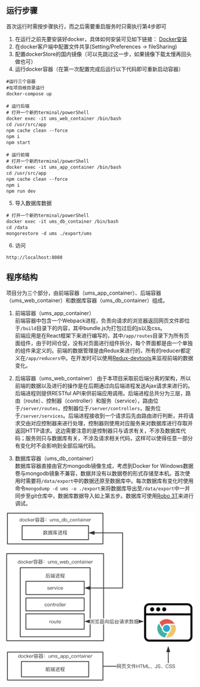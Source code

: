 ## 运行步骤
首次运行时需按步骤执行，而之后需要重启服务时只需执行第4步即可
1. 在运行之前先要安装好docker，具体如何安装可见如下链接：
[Docker安装](https://store.docker.com/search?type=edition&offering=community)
2. 在docker客户端中配置文件共享(Setting/Preferences -> fileSharing)  
3. 配置dockerStore的国内镜像（可以先跳过这一步，如果镜像下载太慢再回头做也可）
4. 运行docker容器（在第一次配置完成后运行以下代码即可重新启动容器）  

```
#运行三个容器
#在项目根目录运行
docker-compose up

# 运行后端
# 打开一个新的terminal/powerShell
docker exec -it ums_web_container /bin/bash
cd /usr/src/app
npm cache clean --force
npm i
npm start

# 运行前端
# 打开一个新的terminal/powerShell
docker exec -it ums_app_container /bin/bash
cd /usr/src/app
npm cache clean --force
npm i
npm run dev
```

5. 导入数据库数据

```
# 打开一个新的terminal/powerShell
docker exec -it ums_db_container /bin/bash
cd /data
mongorestore -d ums ./export/ums
```  

6. 访问  
```
http://localhost:8080
```
## 程序结构
项目分为三个部分，由前端容器（ums_app_container）、后端容器（ums_web_container）和数据库容器（ums_db_container）组成。
1. 前端容器（ums_app_container）  
前端容器中包含一个Webpack进程，负责向请求的浏览器返回网页文件即位于```/build```目录下的内容，其中bundle.js为打包过后的js以及css。  
前端应用是在React框架下来进行编写的，其中```/app/routes```目录下为所有页面组件，由于时间仓促，没有对页面进行组件拆分，每个界面都是由一个单独的组件来定义的。前端的数据管理是由Redux来进行的，所有的reducer都定义在```/app/reducers```中。在开发时可以使用[Redux-devtools](https://github.com/zalmoxisus/redux-devtools-extension)来监视前端的数据变化。

2. 后端容器（ums_web_container）
由于本项目采取前后端分离的架构，所以前端的数据以及进行的操作是在后期通过向后端进程发送Ajax请求来进行的。后端进程则提供RESTful API来供前端应用调用。后端进程总共分为三层，路由（route）、控制器（controller）和服务（service），路由位于```/server/routes```，控制器位于```/server/controllers```，服务位于```/server/services```。后端进程接收到一个请求后先由路由进行判断，并将请求交由对应控制器来进行处理，控制器则使用对应服务来对数据库进行存取并返回HTTP请求。这边需要注意的是控制器只与请求有关，不涉及数据库代码；服务则只与数据库有关，不涉及请求相关代码，这样可以使得任意一部分有变化时不会影响到全部后端代码。
3. 数据库容器（ums_db_container）  
数据库容器直接由官方mongodb镜像生成，考虑到Docker for Windows数据卷与mongodb镜象不兼容，数据并没有以数据卷的形式存储至本机。首次使用时需要将```/data/export```中的数据还原至数据库中。每次数据库有变化时使用命令```mongodump -d ums -o ./export```来将数据库导出至```/data/export```中一并同步至git仓库中，数据库数据导入如上第五步。数据库可使用[Robo 3T](https://robomongo.org/download)来进行调试。

![constructor](./doc/shot_1.png)
